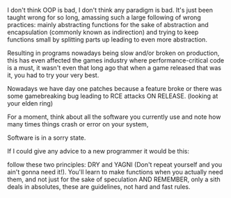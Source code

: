I don't think OOP is bad, I don't think any paradigm is bad. 
It's just been taught wrong for so long, amassing such a large following of wrong practices:
mainly abstracting functions for the sake of abstraction and encapsulation (commonly known as indirection)
and trying to keep functions small by splitting parts up leading to even more abstraction.

Resulting in programs nowadays being slow and/or broken on production, this has even affected the games industry where performance-critical code
is a must, it wasn't even that long ago that when a game released that was it, you had to try your very best.

Nowadays we have day one patches because a feature broke or there was some gamebreaking bug leading to RCE attacks ON RELEASE.
(looking at your elden ring)

For a moment, think about all the software you currently use and note how many times things crash or error on your system,

Software is in a sorry state.

If I could give any advice to a new programmer it would be this: 

follow these two principles: DRY and YAGNI (Don't repeat yourself and you ain't gonna need it!).
You'll learn to make functions when you actually need them, and not just for the sake of speculation
AND REMEMBER, only a sith deals in absolutes, these are guidelines, not hard and fast rules.
<!---
CallumMH-dev/CallumMH-dev is a ✨ special ✨ repository because its `README.md` (this file) appears on your GitHub profile.
You can click the Preview link to take a look at your changes.
--->
